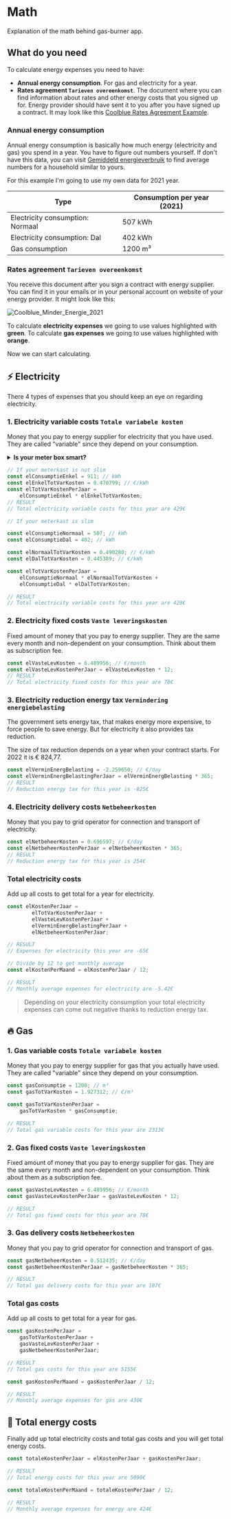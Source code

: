 # Math

Explanation of the math behind gas-burner app.

## What do you need
To calculate energy expenses you need to have: 
- **Annual energy consumption**. For gas and electricity for a year.
- **Rates agreement `Tarieven overeenkomst`**. The document where you can find information about rates and other energy costs that you signed up for. Energy provider should have sent it to you after you have signed up a contract. It may look like this [Coolblue Rates Agreement Example](./coolblue_minder_energie_2021.png). 

### Annual energy consumption

Annual energy consumption is basically how much energy (electricity and gas) you spend in a year. You have to figure out numbers yourself. If don't have this data, you can visit [Gemiddeld energieverbruik](https://www.milieucentraal.nl/energie-besparen/inzicht-in-je-energierekening/gemiddeld-energieverbruik/#:~:text=Een%20Nederlands%20huishouden%20verbruikt%20jaarlijks,zijn%20in%202022%20grote%20verschillen.) to find average numbers for a household similar to yours.

For this example I'm going to use my own data for 2021 year.

| Type                             | Consumption per year (2021)   |
| -------------------------------- | ----------------------------- |
| Electricity consumption: Normaal | 507  kWh                      |
| Electricity consumption: Dal     | 402 kWh                       |
| Gas consumption                  | 1200 m³                       |
### Rates agreement `Tarieven overeenkomst`

You receive this document after you sign a contract with energy supplier. You can find it in your emails or in your personal account on website of your energy provider. It might look like this:

![Coolblue_Minder_Energie_2021](coolblue_minder_energie_2021.png)

To calculate **electricity expenses** we going to use values highlighted with **green**. To calculate **gas expenses** we going to use values highlighted with **orange**.

Now we can start calculating.

## ⚡️ Electricity

There 4 types of expenses that you should keep an eye on regarding electricity.

### 1. Electricity variable costs `Totale variabele kosten`

Money that you pay to energy supplier for electricity that you have used. They are called "variable" since they depend on your consumption.

<details><summary><b>Is your meter box smart?</b></summary>    

<p>There is two types of meter boxes: smart (slim) and not smart. </p>
<p>If your meter box is not smart, it has only one reading – enkel. If your meter box is smart, it has two readings: day readings (normaal), night readings (dal).</p>

</details>


```javascript
// If your meterkast is not slim
const elConsumptieEnkel = 911; // kWh
const elEnkelTotVarKosten = 0.470799; // €/kWh
const elTotVarKostenPerJaar =
    elConsumptieEnkel * elEnkelTotVarKosten;
// RESULT
// Total electricity variable costs for this year are 429€ 
```
```javascript
// If your meterkast is slim

const elConsumptieNormaal = 507; // kWh 
const elConsumptieDal = 402; // kWh

const elNormaalTotVarKosten = 0.490280; // €/kWh
const elDalTotVarKosten = 0.445389; // €/kWh

const elTotVarKostenPerJaar =
    elConsumptieNormaal * elNormaalTotVarKosten +
    elConsumptieDal * elDalTotVarKosten;

// RESULT
// Total electricity variable costs for this year are 428€ 
```

### 2. Electricity fixed costs `Vaste leveringskosten`

Fixed amount of money that you pay to energy supplier. They are the same every month and non-dependent on your consumption. Think about them as subscription fee.

```javascript
const elVasteLevKosten = 6.489956; // €/month
const elVasteLevKostenPerJaar = elVasteLevKosten * 12;
// RESULT
// Total electricity fixed costs for this year are 78€
```

### 3. Electricity reduction energy tax `Vermindering energiebelasting`

The government sets energy tax, that makes energy more expensive, to force people to save energy. But for electricity it also provides tax reduction.

The size of tax reduction depends on a year when your contract starts. For 2022 it is € 824,77.
```javascript
const elVerminEnergBelasting = -2.259650; // €/day
const elVerminEnergBelastingPerJaar = elVerminEnergBelasting * 365;
// RESULT
// Reduction energy tax for this year is -825€
```

### 4. Electricity delivery costs `Netbeheerkosten`

Money that you pay to grid operator for connection and transport of electricity.

```javascript
const elNetbeheerKosten = 0.696597; // €/day
const elNetbeheerKostenPerJaar = elNetbeheerKosten * 365;
// RESULT
// Reduction energy tax for this year is 254€
```
### Total electricity costs

Add up all costs to get total for a year for electricity.

```javascript
const elKostenPerJaar =
        elTotVarKostenPerJaar +
        elVasteLevKostenPerJaar +
        elVerminEnergBelastingPerJaar +
        elNetbeheerKostenPerJaar;

// RESULT
// Expenses for electricity this year are -65€

// Divide by 12 to get monthly average
const elKostenPerMaand = elKostenPerJaar / 12;

// RESULT
// Monthly average expenses for electricity are -5.42€
```
> Depending on your electricity consumption your total electricity expenses can come out negative thanks to reduction energy tax.
## 🔥 Gas

### 1. Gas variable costs `Totale variabele kosten`

Money that you pay to energy supplier for gas that you actually have used. They are called "variable" since they depend on your consumption.

```javascript
const gasConsumptie = 1200; // m³
const gasTotVarKosten = 1.927312; // €/m³

const gasTotVarKostenPerJaar = 
    gasTotVarKosten * gasConsumptie;

// RESULT
// Total gas variable costs for this year are 2313€
```
### 2. Gas fixed costs `Vaste leveringskosten`

Fixed amount of money that you pay to energy supplier for gas. They are the same every month and non-dependent on your consumption. Think about them as a subscription fee.

```javascript
const gasVasteLevKosten = 6.489956; // €/month
const gasVasteLevKostenPerJaar = gasVasteLevKosten * 12;

// RESULT
// Total gas fixed costs for this year are 78€
```
### 3. Gas delivery costs `Netbeheerkosten`

Money that you pay to grid operator for connection and transport of gas.

```javascript
const gasNetbeheerKosten = 0.512435; // €/day
const gasNetbeheerKostenPerJaar = gasNetbeheerKosten * 365;

// RESULT
// Total gas delivery costs for this year are 187€
```
### Total gas costs

Add up all costs to get total for a year for gas.

```javascript
const gasKostenPerJaar = 
    gasTotVarKostenPerJaar + 
    gasVasteLevKostenPerJaar + 
    gasNetbeheerKostenPerJaar;

// RESULT
// Total gas costs for this year are 5155€

const gasKostenPerMaand = gasKostenPerJaar / 12;

// RESULT
// Monthly average expenses for gas are 430€
```

## 🏁 Total energy costs

Finally add up total electricity costs and total gas costs and you will get total energy costs.

```javascript
const totaleKostenPerJaar = elKostenPerJaar + gasKostenPerJaar;

// RESULT
// Total energy costs for this year are 5090€

const totaleKostenPerMaand = totaleKostenPerJaar / 12;

// RESULT
// Monthly average expenses for energy are 424€
```
